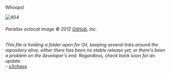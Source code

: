 Whoops!

![404](https://a248.e.akamai.net/assets.github.com/images/modules/404/parallax_octocat.png?1340659511)
###### _Parallax octocat image &copy; 2012 [GitHub], Inc._

_This file is holding a folder open for Git, keeping several links around the repository alive; either there has been no stable release yet, or there's been a problem on the developer's end. Regardless, check back soon for an update._  
_- [x3chaos]_

[x3chaos]: http://github.com/x3chaos
[GitHub]: http://github.com/